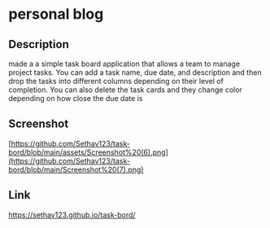 # personal blog
## Description
made a a simple task board application that allows a team to manage project tasks. You can add a task name, due date, and description and then drop the tasks into different columns depending on their level of completion. You can also delete the task cards and they change color depending on how close the due date is
## Screenshot
[https://github.com/Sethav123/task-bord/blob/main/assets/Screenshot%20(6).png](https://github.com/Sethav123/task-bord/blob/main/Screenshot%20(7).png)
## Link
https://sethav123.github.io/task-bord/
